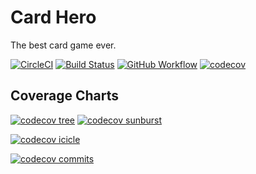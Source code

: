 # Card Hero

The best card game ever.


[![CircleCI](https://circleci.com/gh/kwokkan/card-hero.svg?style=svg)](https://circleci.com/gh/kwokkan/card-hero)
[![Build Status](https://travis-ci.com/kwokkan/card-hero.svg?branch=master)](https://travis-ci.com/kwokkan/card-hero)
[![GitHub Workflow](https://github.com/kwokkan/card-hero/workflows/.NET%20Core/badge.svg)](https://github.com/kwokkan/card-hero/actions?query=workflow%3A%22.NET+Core%22)
[![codecov](https://codecov.io/gh/kwokkan/card-hero/branch/master/graph/badge.svg)](https://codecov.io/gh/kwokkan/card-hero)

## Coverage Charts

[![codecov tree](https://codecov.io/gh/kwokkan/card-hero/branch/master/graphs/tree.svg)](https://codecov.io/gh/kwokkan/card-hero)
[![codecov sunburst](https://codecov.io/gh/kwokkan/card-hero/branch/master/graphs/sunburst.svg)](https://codecov.io/gh/kwokkan/card-hero)

[![codecov icicle](https://codecov.io/gh/kwokkan/card-hero/branch/master/graphs/icicle.svg)](https://codecov.io/gh/kwokkan/card-hero)

[![codecov commits](https://codecov.io/gh/kwokkan/card-hero/branch/master/graphs/commits.svg)](https://codecov.io/gh/kwokkan/card-hero)
